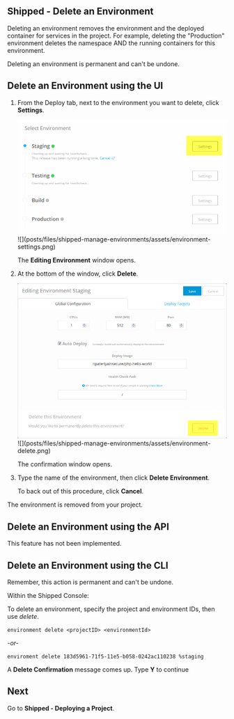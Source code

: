 ## Shipped - Delete an Environment 

Deleting an environment removes the environment and  the deployed container for services in the project. For example, deleting the "Production" environment deletes the namespace AND the running containers for this environment.

Deleting an environment is permanent and can't be undone.



## Delete an Environment using the UI

1. From the Deploy tab, next to the environment you want to delete, click **Settings**.

	<img src="assets/environment-settings.png">
	![](posts/files/shipped-manage-environments/assets/environment-settings.png)

	The **Editing Environment** window opens.

2. At the bottom of the window, click **Delete**.

	<img src="assets/environment-delete.png">
	![](posts/files/shipped-manage-environments/assets/environment-delete.png)

	The confirmation window opens.

3. Type the name of the environment, then click **Delete Environment**.

	To back out of this procedure, click **Cancel**.

The environment is removed from your project.


## Delete an Environment using the API
This feature has not been implemented.



## Delete an Environment  using the CLI

Remember, this action is permanent and can't be undone.

Within the Shipped Console:

To delete an environment, specify the project and environment IDs, then use *delete*.

	environment delete <projectID> <environmentId>

*-or-*

	enviroment delete 183d5961-71f5-11e5-b058-0242ac110238 %staging

A **Delete Confirmation** message comes up. Type **Y** to continue




## Next

Go to **Shipped - Deploying a Project**.

